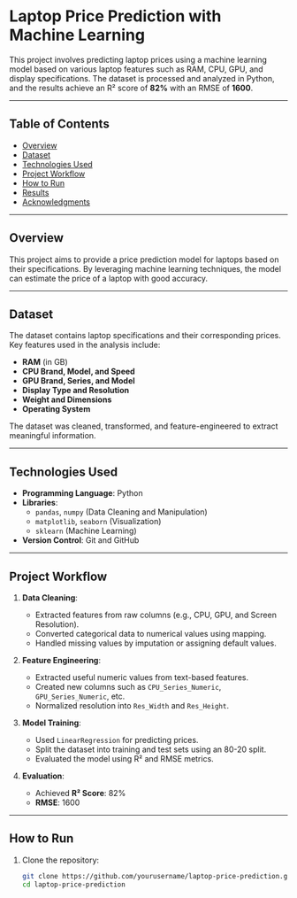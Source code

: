 # Laptop Price Prediction with Machine Learning

This project involves predicting laptop prices using a machine learning model based on various laptop features such as RAM, CPU, GPU, and display specifications. The dataset is processed and analyzed in Python, and the results achieve an R² score of **82%** with an RMSE of **1600**.

---

## Table of Contents
- [Overview](#overview)
- [Dataset](#dataset)
- [Technologies Used](#technologies-used)
- [Project Workflow](#project-workflow)
- [How to Run](#how-to-run)
- [Results](#results)
- [Acknowledgments](#acknowledgments)

---

## Overview
This project aims to provide a price prediction model for laptops based on their specifications. By leveraging machine learning techniques, the model can estimate the price of a laptop with good accuracy.

---

## Dataset
The dataset contains laptop specifications and their corresponding prices. Key features used in the analysis include:
- **RAM** (in GB)
- **CPU Brand, Model, and Speed**
- **GPU Brand, Series, and Model**
- **Display Type and Resolution**
- **Weight and Dimensions**
- **Operating System**

The dataset was cleaned, transformed, and feature-engineered to extract meaningful information.

---

## Technologies Used
- **Programming Language**: Python
- **Libraries**: 
  - `pandas`, `numpy` (Data Cleaning and Manipulation)
  - `matplotlib`, `seaborn` (Visualization)
  - `sklearn` (Machine Learning)
- **Version Control**: Git and GitHub

---

## Project Workflow
1. **Data Cleaning**:
   - Extracted features from raw columns (e.g., CPU, GPU, and Screen Resolution).
   - Converted categorical data to numerical values using mapping.
   - Handled missing values by imputation or assigning default values.

2. **Feature Engineering**:
   - Extracted useful numeric values from text-based features.
   - Created new columns such as `CPU_Series_Numeric`, `GPU_Series_Numeric`, etc.
   - Normalized resolution into `Res_Width` and `Res_Height`.

3. **Model Training**:
   - Used `LinearRegression` for predicting prices.
   - Split the dataset into training and test sets using an 80-20 split.
   - Evaluated the model using R² and RMSE metrics.

4. **Evaluation**:
   - Achieved **R² Score**: 82%
   - **RMSE**: 1600

---

## How to Run
1. Clone the repository:
   ```bash
   git clone https://github.com/yourusername/laptop-price-prediction.git
   cd laptop-price-prediction
